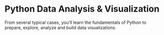 # Python Data Analysis & Visualization
From several typical cases, you’ll learn the fundamentals of Python to prepare, explore, analyze and build data visualizations.

